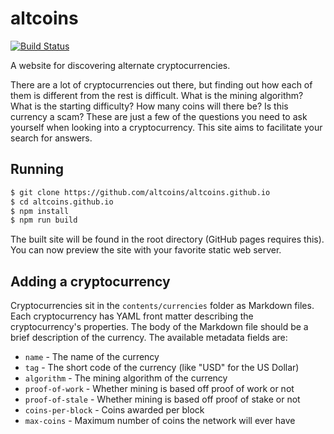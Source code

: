 # altcoins

[![Build Status](https://travis-ci.org/altcoins/altcoins.github.io.svg)](https://travis-ci.org/altcoins/altcoins.github.io)

A website for discovering alternate cryptocurrencies.

There are a lot of cryptocurrencies out there, but finding out how each of them
is different from the rest is difficult. What is the mining algorithm? What is
the starting difficulty? How many coins will there be? Is this currency a scam?
These are just a few of the questions you need to ask yourself when looking into
a cryptocurrency. This site aims to facilitate your search for answers.

## Running

``` bash
$ git clone https://github.com/altcoins/altcoins.github.io
$ cd altcoins.github.io
$ npm install
$ npm run build
```

The built site will be found in the root directory (GitHub pages requires this).
You can now preview the site with your favorite static web server.

## Adding a cryptocurrency

Cryptocurrencies sit in the `contents/currencies` folder as Markdown files. Each
cryptocurrency has YAML front matter describing the cryptocurrency's properties.
The body of the Markdown file should be a brief description of the currency. The
available metadata fields are:

  - `name` - The name of the currency
  - `tag` - The short code of the currency (like "USD" for the US Dollar)
  - `algorithm` - The mining algorithm of the currency
  - `proof-of-work` - Whether mining is based off proof of work or not
  - `proof-of-stale` - Whether mining is based off proof of stake or not
  - `coins-per-block` - Coins awarded per block
  - `max-coins` - Maximum number of coins the network will ever have